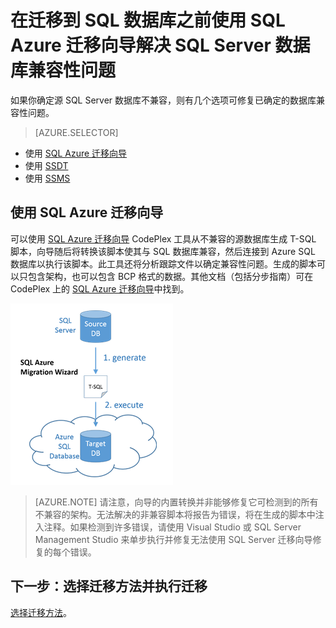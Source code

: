 <properties
   pageTitle="在迁移到 SQL 数据库之前，修复 SQL Server 数据库兼容性问题"
   description="Azure SQL 数据库, 数据库迁移, 兼容性, SQL Azure 迁移向导"
   services="sql-database"
   documentationCenter=""
   authors="carlrabeler"
   manager="jhubbard"
   editor=""/>

<tags
   ms.service="sql-database"
   ms.date="03/23/2016"
   wacn.date="05/16/2016"/>

# 在迁移到 SQL 数据库之前使用 SQL Azure 迁移向导解决 SQL Server 数据库兼容性问题

如果你确定源 SQL Server 数据库不兼容，则有几个选项可修复已确定的数据库兼容性问题。

> [AZURE.SELECTOR]
- 使用 [SQL Azure 迁移向导](/documentation/articles/sql-database-cloud-migrate-fix-compatibility-issues)
- 使用 [SSDT](/documentation/articles/sql-database-cloud-migrate-fix-compatibility-issues-ssdt)
- 使用 [SSMS](/documentation/articles/sql-database-cloud-migrate-fix-compatibility-issues-ssms)

## 使用 SQL Azure 迁移向导

可以使用 [SQL Azure 迁移向导](http://sqlazuremw.codeplex.com) CodePlex 工具从不兼容的源数据库生成 T-SQL 脚本，向导随后将转换该脚本使其与 SQL 数据库兼容，然后连接到 Azure SQL 数据库以执行该脚本。此工具还将分析跟踪文件以确定兼容性问题。生成的脚本可以只包含架构，也可以包含 BCP 格式的数据。其他文档（包括分步指南）可在 CodePlex 上的 [SQL Azure 迁移向导](http://sqlazuremw.codeplex.com)中找到。

 ![SAMW 迁移示意图](./media/sql-database-cloud-migrate/02SAMWDiagram.png)

  > [AZURE.NOTE] 请注意，向导的内置转换并非能够修复它可检测到的所有不兼容的架构。无法解决的非兼容脚本将报告为错误，将在生成的脚本中注入注释。如果检测到许多错误，请使用 Visual Studio 或 SQL Server Management Studio 来单步执行并修复无法使用 SQL Server 迁移向导修复的每个错误。

## 下一步：选择迁移方法并执行迁移

[选择迁移方法](/documentation/articles/sql-database-cloud-migrate/#migrate-a-compatible-sql-server-database-to-sql-database)。

<!---HONumber=Mooncake_0503_2016-->
